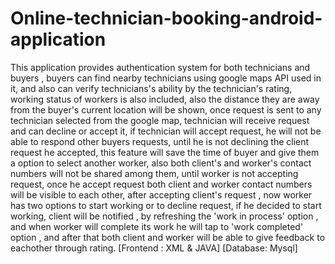 # Online-technician-booking-android-application
This application provides authentication system for both technicians and buyers , buyers can find nearby technicians using google maps API used in it, and also can verify technicians's ability by the technician's rating, working status of workers is also included, also the distance they are away from the buyer's current location will be shown, once request is sent to any technician selected from the google map, technician will receive request and can decline or accept it, if technician will accept request, he will not be able to respond other buyers requests, until he is not declining the client request he accepted, this feature will save the time of buyer and give them a option to select another worker, also both client's and worker's contact numbers will not be shared among them, until worker is not accepting request, once he accept request both client and worker contact numbers will be visible to each other, after accepting client's request , now worker has two options to start working or to decline request, if he decided to start working, client will be notified , by refreshing the 'work in process' option , and when worker will complete its work he will tap to 'work completed' option , and after that both client and worker will be able to give feedback to eachother through rating. [Frontend : XML & JAVA] [Database: Mysql]
